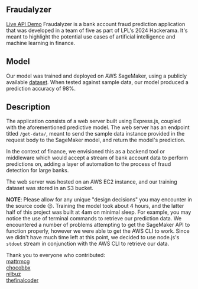 ## Fraudalyzer
[Live API Demo](https://fraudalyzer-frontend.vercel.app/)
Fraudalyzer is a bank account fraud prediction application that was developed in a team of five as part of LPL's 2024 Hackerama. It's meant to highlight the potential use cases of artificial intelligence and machine learning in finance.

## Model
Our model was trained and deployed on AWS SageMaker, using a publicly available [dataset](https://www.kaggle.com/datasets/sgpjesus/bank-account-fraud-dataset-neurips-2022). When tested against sample data, our model produced a prediction accuracy of 98%.

## Description
The application consists of a web server built using Express.js, coupled with the aforementioned predictive model. The web server has an endpoint titled `/get-data/`, meant to send the sample data instance provided in the request body to the SageMaker model, and return the model's prediction. 

In the context of finance, we envisioned this as a backend tool or 
middleware which would accept a stream of bank account data to perform predictions on, adding a layer of automation to the process of fraud detection for large banks.

The web server was hosted on an AWS EC2 instance, and our training dataset was stored in an S3 bucket. 


**NOTE**: Please allow for any unique "design decisions" you may encounter in the source code :wink:. Training the model took about 4 hours, and the latter half of this project was built at 4am on minimal sleep. For example, you may notice the use of terminal commands to retrieve our prediction data. We encountered a number 
of problems attempting to get the SageMaker API to function properly, however we were able to get the AWS CLI to work. Since we didn't have much time left at this point, we decided to use node.js's `stdout` stream in conjunction with the AWS CLI to retrieve our data. 

Thank you to everyone who contributed:\
[mattrmcg](https://github.com/mattrmcg)\
[chocobbx](https://github.com/chocobbx)\
[nilbuz](https://github.com/nilbuz)\
[thefinalcoder](https://github.com/thefinalcoder)






